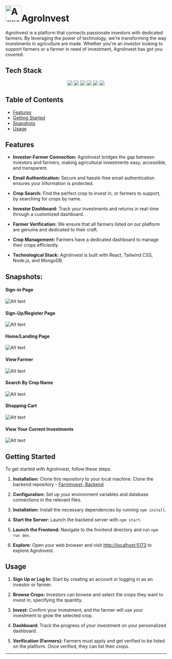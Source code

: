 # <img src="https://i.ibb.co/qrstgTm/Agro-Invest-logo.png" alt="AgroInvest Logo" width="50" />AgroInvest

AgroInvest is a platform that connects passionate investors with dedicated farmers. By leveraging the power of technology, we're transforming the way investments in agriculture are made. Whether you're an investor looking to support farmers or a farmer in need of investment, AgroInvest has got you covered.

## Tech Stack
<div align="center">
   <img src="https://img.shields.io/badge/JavaScript-323330?style=for-the-badge&logo=javascript&logoColor=F7DF1E" /> 
   <img src="https://img.shields.io/badge/React-20232A?style=for-the-badge&logo=react&logoColor=61DAFB" />  
   <img src="https://img.shields.io/badge/Tailwind_CSS-38B2AC?style=for-the-badge&logo=tailwind-css&logoColor=white" />
   <img src="https://img.shields.io/badge/Express%20js-000000?style=for-the-badge&logo=express&logoColor=white"/> 
   <img src="https://img.shields.io/badge/MongoDB-4EA94B?style=for-the-badge&logo=mongodb&logoColor=white" /> 
   <img src="https://img.shields.io/badge/JWT-000000?style=for-the-badge&logo=JSON%20web%20tokens&logoColor=white" />  
</div>

## Table of Contents

- [Features](#features)
- [Getting Started](#getting-started)
- [Snapshots](#snapshots)
- [Usage](#usage)

## Features

- **Investor-Farmer Connection:** AgroInvest bridges the gap between investors and farmers, making agricultural investments easy, accessible, and transparent.

- **Email Authentication:** Secure and hassle-free email authentication ensures your information is protected.

- **Crop Search:** Find the perfect crop to invest in, or farmers to support, by searching for crops by name.

- **Investor Dashboard:** Track your investments and returns in real-time through a customized dashboard.

- **Farmer Verification:** We ensure that all farmers listed on our platform are genuine and dedicated to their craft.

- **Crop Management:** Farmers have a dedicated dashboard to manage their crops efficiently.

- **Technological Stack:** AgroInvest is built with React, Tailwind CSS, Node.js, and MongoDB.

## Snapshots:
#### Sign-in Page
![Alt text](https://i.postimg.cc/HkFTQRng/Screenshot-from-2024-02-14-00-55-51.png "Sign-In Page")

#### Sign-Up/Register Page
![Alt text](https://i.postimg.cc/d07p9VXH/Screenshot-from-2024-02-14-00-58-45.png "Sign-Up Page")

#### Home/Landing Page
![Alt text](https://i.postimg.cc/XY1bnhd5/Screenshot-from-2024-02-14-00-50-10.png "Home Page")

#### View Farmer
![Alt text](https://i.postimg.cc/XXSdtQ7B/Screenshot-from-2024-02-14-01-02-10.png "View Farmer")

#### Search By Crop Name
![Alt text](https://i.postimg.cc/VLmNZxzB/Screenshot-from-2024-02-14-01-00-42.png "Search By Crop Name")

#### Shopping Cart
![Alt text](https://i.postimg.cc/qR1JCRCm/Screenshot-from-2024-02-14-00-57-36.png "Shopping Cart")

#### View Your Current Investments
![Alt text](https://i.postimg.cc/9XGkFSZk/Screenshot-from-2024-02-14-01-03-47.png "View Current Investments")

## Getting Started

To get started with AgroInvest, follow these steps:

1. **Installation:** Clone this repository to your local machine. Clone the backend repository - [FarmInvest- Backend](https://github.com/Abdulkalam14/FarmInvest-Backend.git)

2. **Configuration:** Set up your environment variables and database connections in the relevant files.

3. **Installation:** Install the necessary dependencies by running `npm install`.

4. **Start the Server:** Launch the backend server with `npm start`.

5. **Launch the Frontend:** Navigate to the frontend directory and run `npm run dev`.

6. **Explore:** Open your web browser and visit [http://localhost:5173](http://localhost:5173) to explore AgroInvest.

## Usage

1. **Sign Up or Log In:** Start by creating an account or logging in as an investor or farmer.

2. **Browse Crops:** Investors can browse and select the crops they want to invest in, specifying the quantity.

3. **Invest:** Confirm your investment, and the farmer will use your investment to grow the selected crop.

4. **Dashboard:** Track the progress of your investment on your personalized dashboard.

5. **Verification (Farmers):** Farmers must apply and get verified to be listed on the platform. Once verified, they can list their crops.


---
